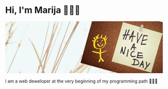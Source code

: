 # Hi, I'm Marija 👩‍💻👋 
<img src="https://github.com/Mari-li/Mari-li/blob/main/github-banner.png" alt="wish a nice day banner">

I am a web deweloper at the very beginning of my programming path 🧐🤩🥳

